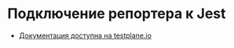 # Подключение репортера к Jest

- [Документация доступна на testplane.io](https://testplane.io/docs/v8/html-reporter/html-reporter-setup/)
